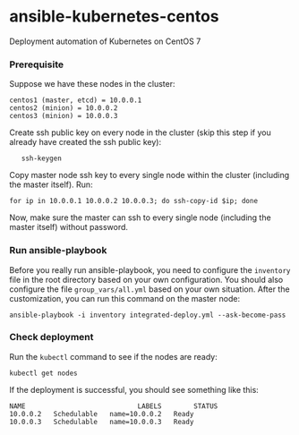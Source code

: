 # ansible-kubernetes-centos
Deployment automation of Kubernetes on CentOS 7

### Prerequisite
Suppose we have these nodes in the cluster:
```
centos1 (master, etcd) = 10.0.0.1
centos2 (minion) = 10.0.0.2
centos3 (minion) = 10.0.0.3
```

Create ssh public key on every node in the cluster (skip this step if you already have created the ssh public key):
```
   ssh-keygen
```

Copy master node ssh key to every single node within the cluster (including the master itself). Run:
```
for ip in 10.0.0.1 10.0.0.2 10.0.0.3; do ssh-copy-id $ip; done
```

Now, make sure the master can ssh to every single node (including the master itself) without password.

### Run ansible-playbook
Before you really run ansible-playbook, you need to configure the `inventory` file in the root directory based on your own configuration. You should also configure the file `group_vars/all.yml` based on your own situation. After the customization, you can run this command on the master node:
```
ansible-playbook -i inventory integrated-deploy.yml --ask-become-pass
```

### Check deployment
Run the `kubectl` command to see if the nodes are ready:
```
kubectl get nodes
```

If the deployment is successful, you should see something like this:
```
NAME                            LABELS        STATUS
10.0.0.2   Schedulable   name=10.0.0.2   Ready
10.0.0.3   Schedulable   name=10.0.0.3   Ready
```
